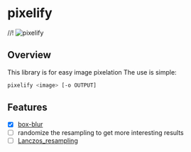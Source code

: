 # pixelify

//! ![pixelify](../examples/out.png)

## Overview
This library is for easy image pixelation
The use is simple:

```bash
pixelify <image> [-o OUTPUT]
```

## Features
- [x] [box-blur](https://en.wikipedia.org/wiki/Box_blur)
- [ ] randomize the resampling to get more interesting results
- [ ] [Lanczos_resampling](https://en.wikipedia.org/wiki/Lanczos_resampling)
